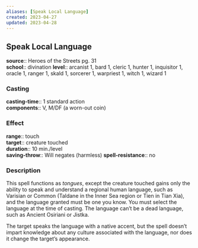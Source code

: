 ```yaml
---
aliases: [Speak Local Language]
created: 2023-04-27
updated: 2023-04-28
---
```


## Speak Local Language

**source**:: Heroes of the Streets pg. 31  
**school**:: divination
**level**:: arcanist 1, bard 1, cleric 1, hunter 1, inquisitor 1, oracle 1, ranger 1, skald 1, sorcerer 1, warpriest 1, witch 1, wizard 1

### Casting

**casting-time**:: 1 standard action  
**components**:: V, M/DF (a worn-out coin)

### Effect

**range**:: touch  
**target**:: creature touched  
**duration**:: 10 min./level  
**saving-throw**:: Will negates (harmless)
**spell-resistance**:: no

### Description

This spell functions as *tongues*, except the creature touched gains only the ability to speak and understand a regional human language, such as Varisian or Common (Taldane in the Inner Sea region or Tien in Tian Xia), and the language granted must be one you know. You must select the language at the time of casting. The language can’t be a dead language, such as Ancient Osiriani or Jistka.  
  
The target speaks the language with a native accent, but the spell doesn’t impart knowledge about any culture associated with the language, nor does it change the target’s appearance.
